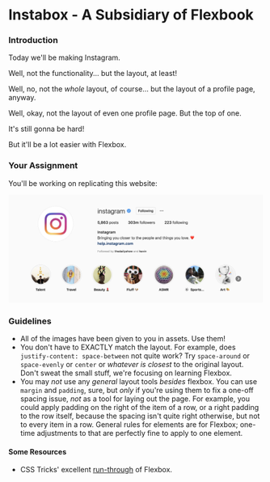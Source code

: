 # Instabox - A Subsidiary of Flexbook


### Introduction

Today we'll be making Instagram.

Well, not the functionality... but the layout, at least!

Well, no, not the _whole_ layout, of course... but the layout of a profile page, anyway.

Well, okay, not the layout of even one profile page. But the top of one.

It's still gonna be hard!

But it'll be a lot easier with Flexbox.


### Your Assignment

You'll be working on replicating this website:

![photo of instagram's profile on... instagram](./assets/goal.png)

### Guidelines


* All of the images have been given to you in assets. Use them!
* You don't have to EXACTLY match the layout. For example, does `justify-content: space-between` not quite work? Try `space-around` or `space-evenly` or `center` or _whatever is closest_ to the original layout. Don't sweat the small stuff, we're focusing on learning Flexbox.
* You may _not_ use any *general* layout tools _besides_ flexbox. You can use `margin` and `padding`, sure, but _only_ if you're using them to fix a one-off spacing issue, _not_ as a tool for laying out the page. For example, you could apply padding on the right of the item of a row, or a right padding to the row itself, because the spacing isn't quite right otherwise, but not to every item in a row. General rules for elements are for Flexbox; one-time adjustments to that are perfectly fine to apply to one element.


#### Some Resources

* CSS Tricks' excellent [run-through](https://css-tricks.com/snippets/css/a-guide-to-flexbox/) of Flexbox. 

